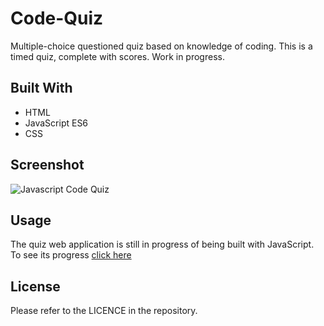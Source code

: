 # Code-Quiz
Multiple-choice questioned quiz based on knowledge of coding. This is a timed quiz, complete with scores. Work in progress.

## Built With
* HTML
* JavaScript ES6
* CSS

## Screenshot
![Javascript Code Quiz]()

## Usage
The quiz web application is still in progress of being built with JavaScript. To see its progress [click here](https://chriscds.github.io/Code-Quiz/index.html)

## License
Please refer to the LICENCE in the repository.
